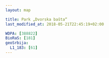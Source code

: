 ```yaml
---
layout: map

title: Park „Dvorska bašta“
last_modified_at: 2018-05-21T22:45:19+02:00

WDPA: [388822]
BioRaS: [181]
geoSrbija:
  L1_183: [61]
---
```

